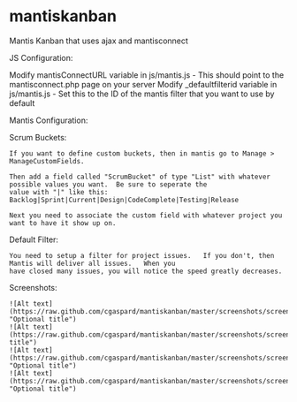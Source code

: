 mantiskanban
============

Mantis Kanban that uses ajax and mantisconnect

JS Configuration:

  Modify mantisConnectURL variable in js/mantis.js -  This should point to the mantisconnect.php page on your server
  Modify _defaultfilterid variable in js/mantis.js -  Set this to the ID of the mantis filter that you want to use by default

Mantis Configuration:

  Scrum Buckets:
  
    If you want to define custom buckets, then in mantis go to Manage > ManageCustomFields.
  
    Then add a field called "ScrumBucket" of type "List" with whatever possible values you want.  Be sure to seperate the
    value with "|" like this: Backlog|Sprint|Current|Design|CodeComplete|Testing|Release
    
    Next you need to associate the custom field with whatever project you want to have it show up on.

  Default Filter:

    You need to setup a filter for project issues.   If you don't, then Mantis will deliver all issues.   When you
    have closed many issues, you will notice the speed greatly decreases.

  Screenshots:

    ![Alt text](https://raw.github.com/cgaspard/mantiskanban/master/screenshots/screen1.png "Optional title")
    ![Alt text](https://raw.github.com/cgaspard/mantiskanban/master/screenshots/screen2.png"Optional title")
    ![Alt text](https://raw.github.com/cgaspard/mantiskanban/master/screenshots/screen3.png "Optional title")
    ![Alt text](https://raw.github.com/cgaspard/mantiskanban/master/screenshots/screen4.png "Optional title")
